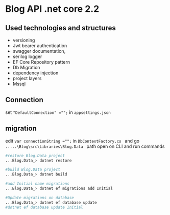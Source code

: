 Blog API .net core 2.2
========

Used technologies and structures
-------------------------------
- versioning
- Jwt bearer authentication
- swagger documentation,
- serilog logger
- EF Core Repository pattern 
- Db Migration
- dependency injection
- project layers
- Mssql

Connection
----------
set ```"DefaultConnection" ="";``` in ```appsettings.json ``` 


migration
----------

edit ```var connectionString ="";``` in ```DbContextFactory.cs ``` and go ```.....\Blog\src\Libraries\Blog.Data ``` path open on CLI and run commands

```sh
#restore Blog.Data project
...Blog.Data_> dotnet restore

#build Blog.Data project
...Blog.Data_> dotnet build

#add Initial name migrations 
...Blog.Data_> dotnet ef migrations add Initial

#Update migrations on database
...Blog.Data_> dotnet ef database update
#dotnet ef database update Initial

```



